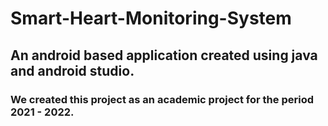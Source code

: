 # Smart-Heart-Monitoring-System
## An android based application created using java and android studio.
### We created this project as an academic project for the period 2021 - 2022. 
